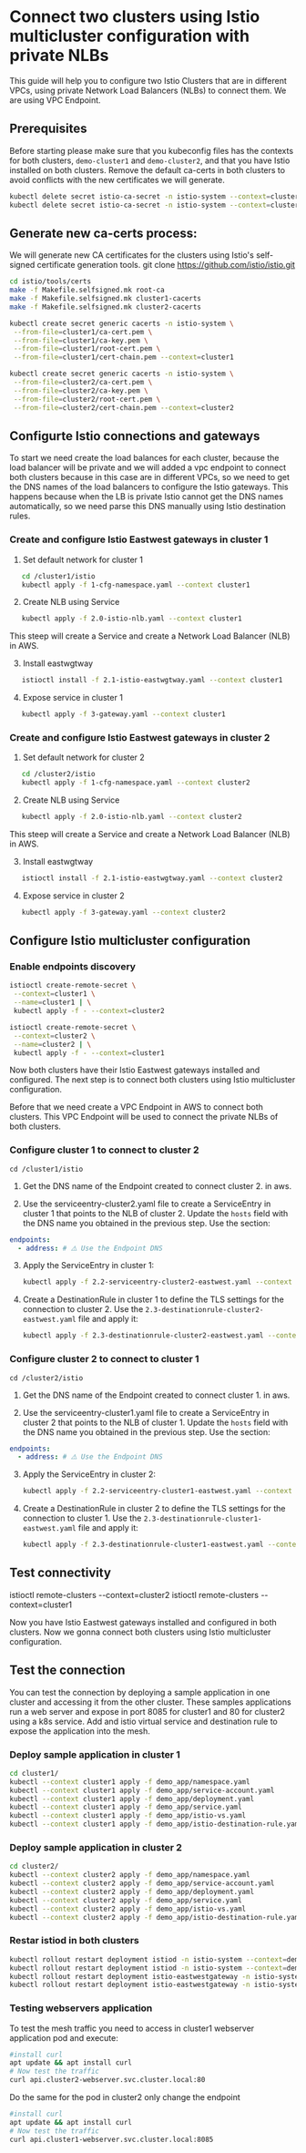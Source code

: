 # Connect two clusters using Istio multicluster configuration with private NLBs

This guide will help you to configure two Istio Clusters that are in different VPCs, using private Network Load Balancers (NLBs) to connect them. We are using VPC Endpoint.

## Prerequisites

Before starting please make sure that you kubeconfig files has the contexts for both clusters, `demo-cluster1` and `demo-cluster2`, and that you have Istio installed on both clusters.
Remove the default ca-certs in both clusters to avoid conflicts with the new certificates we will generate.

```bash
kubectl delete secret istio-ca-secret -n istio-system --context=cluster1
kubectl delete secret istio-ca-secret -n istio-system --context=cluster2
```

## Generate new ca-certs process:

We will generate new CA certificates for the clusters using Istio's self-signed certificate generation tools.
git clone https://github.com/istio/istio.git

```bash
cd istio/tools/certs
make -f Makefile.selfsigned.mk root-ca
make -f Makefile.selfsigned.mk cluster1-cacerts
make -f Makefile.selfsigned.mk cluster2-cacerts

kubectl create secret generic cacerts -n istio-system \
 --from-file=cluster1/ca-cert.pem \
 --from-file=cluster1/ca-key.pem \
 --from-file=cluster1/root-cert.pem \
 --from-file=cluster1/cert-chain.pem --context=cluster1

kubectl create secret generic cacerts -n istio-system \
 --from-file=cluster2/ca-cert.pem \
 --from-file=cluster2/ca-key.pem \
 --from-file=cluster2/root-cert.pem \
 --from-file=cluster2/cert-chain.pem --context=cluster2
```

## Configurte Istio connections and gateways

To start we need create the load balances for each cluster, because the load balancer will be private and we will added a vpc endpoint to connect both clusters because in this case are in different VPCs, so we need to get the DNS names of the load balancers to configure the Istio gateways. This happens because when the LB is private Istio cannot get the DNS names automatically, so we need parse this DNS manually using Istio destination rules.

### Create and configure Istio Eastwest gateways in cluster 1

1. Set default network for cluster 1

```bash
   cd /cluster1/istio
   kubectl apply -f 1-cfg-namespace.yaml --context cluster1
```

2. Create NLB using Service

```bash
   kubectl apply -f 2.0-istio-nlb.yaml --context cluster1
```

This steep will create a Service and create a Network Load Balancer (NLB) in AWS.

3. Install eastwgtway

```bash
   istioctl install -f 2.1-istio-eastwgtway.yaml --context cluster1
```

4. Expose service in cluster 1

```bash
   kubectl apply -f 3-gateway.yaml --context cluster1
```

### Create and configure Istio Eastwest gateways in cluster 2

1. Set default network for cluster 2

```bash
   cd /cluster2/istio
   kubectl apply -f 1-cfg-namespace.yaml --context cluster2
```

2. Create NLB using Service

```bash
   kubectl apply -f 2.0-istio-nlb.yaml --context cluster2
```

This steep will create a Service and create a Network Load Balancer (NLB) in AWS.

3. Install eastwgtway

```bash
   istioctl install -f 2.1-istio-eastwgtway.yaml --context cluster2
```

4. Expose service in cluster 2

```bash
   kubectl apply -f 3-gateway.yaml --context cluster2
```

## Configure Istio multicluster configuration

### Enable endpoints discovery

```bash
istioctl create-remote-secret \
 --context=cluster1 \
 --name=cluster1 | \
 kubectl apply -f - --context=cluster2

istioctl create-remote-secret \
 --context=cluster2 \
 --name=cluster2 | \
 kubectl apply -f - --context=cluster1
```

Now both clusters have their Istio Eastwest gateways installed and configured. The next step is to connect both clusters using Istio multicluster configuration.

Before that we need create a VPC Endpoint in AWS to connect both clusters. This VPC Endpoint will be used to connect the private NLBs of both clusters.

### Configure cluster 1 to connect to cluster 2

```
cd /cluster1/istio
```

1. Get the DNS name of the Endpoint created to connect cluster 2. in aws.

2. Use the serviceentry-cluster2.yaml file to create a ServiceEntry in cluster 1 that points to the NLB of cluster 2. Update the `hosts` field with the DNS name you obtained in the previous step. Use the section:

```yaml
endpoints:
  - address: # ⚠️ Use the Endpoint DNS
```

3. Apply the ServiceEntry in cluster 1:
   ```bash
   kubectl apply -f 2.2-serviceentry-cluster2-eastwest.yaml --context cluster1
   ```
4. Create a DestinationRule in cluster 1 to define the TLS settings for the connection to cluster 2.
   Use the `2.3-destinationrule-cluster2-eastwest.yaml` file and apply it:
   ```bash
   kubectl apply -f 2.3-destinationrule-cluster2-eastwest.yaml --context cluster1
   ```

### Configure cluster 2 to connect to cluster 1

```
cd /cluster2/istio
```

1. Get the DNS name of the Endpoint created to connect cluster 1. in aws.

2. Use the serviceentry-cluster1.yaml file to create a ServiceEntry in cluster 2 that points to the NLB of cluster 1. Update the `hosts` field with the DNS name you obtained in the previous step. Use the section:

```yaml
endpoints:
  - address: # ⚠️ Use the Endpoint DNS
```

3. Apply the ServiceEntry in cluster 2:
   ```bash
   kubectl apply -f 2.2-serviceentry-cluster1-eastwest.yaml --context cluster2
   ```
4. Create a DestinationRule in cluster 2 to define the TLS settings for the connection to cluster 1.
   Use the `2.3-destinationrule-cluster1-eastwest.yaml` file and apply it:
   ```bash
   kubectl apply -f 2.3-destinationrule-cluster1-eastwest.yaml --context cluster2
   ```

## Test connectivity

istioctl remote-clusters --context=cluster2
istioctl remote-clusters --context=cluster1

Now you have Istio Eastwest gateways installed and configured in both clusters. Now we gonna connect both clusters using Istio multicluster configuration.

## Test the connection

You can test the connection by deploying a sample application in one cluster and accessing it from the other cluster.
These samples applications run a web server and expose in port 8085 for cluster1 and 80 for cluster2 using a k8s service. Add and istio virtual service and destination rule to expose the application into the mesh.

### Deploy sample application in cluster 1

```bash
cd cluster1/
kubectl --context cluster1 apply -f demo_app/namespace.yaml
kubectl --context cluster1 apply -f demo_app/service-account.yaml
kubectl --context cluster1 apply -f demo_app/deployment.yaml
kubectl --context cluster1 apply -f demo_app/service.yaml
kubectl --context cluster1 apply -f demo_app/istio-vs.yaml
kubectl --context cluster1 apply -f demo_app/istio-destination-rule.yaml
```

### Deploy sample application in cluster 2

```bash
cd cluster2/
kubectl --context cluster2 apply -f demo_app/namespace.yaml
kubectl --context cluster2 apply -f demo_app/service-account.yaml
kubectl --context cluster2 apply -f demo_app/deployment.yaml
kubectl --context cluster2 apply -f demo_app/service.yaml
kubectl --context cluster2 apply -f demo_app/istio-vs.yaml
kubectl --context cluster2 apply -f demo_app/istio-destination-rule.yaml
```

### Restar istiod in both clusters

```bash
kubectl rollout restart deployment istiod -n istio-system --context=demo-cluster1
kubectl rollout restart deployment istiod -n istio-system --context=demo-cluster2
kubectl rollout restart deployment istio-eastwestgateway -n istio-system --context=demo-cluster1
kubectl rollout restart deployment istio-eastwestgateway -n istio-system --context=demo-cluster2
```

### Testing webservers application

To test the mesh traffic you need to access in cluster1 webserver application pod and execute:

```bash
#install curl
apt update && apt install curl
# Now test the traffic
curl api.cluster2-webserver.svc.cluster.local:80
```

Do the same for the pod in cluster2 only change the endpoint

```bash
#install curl
apt update && apt install curl
# Now test the traffic
curl api.cluster1-webserver.svc.cluster.local:8085
```
